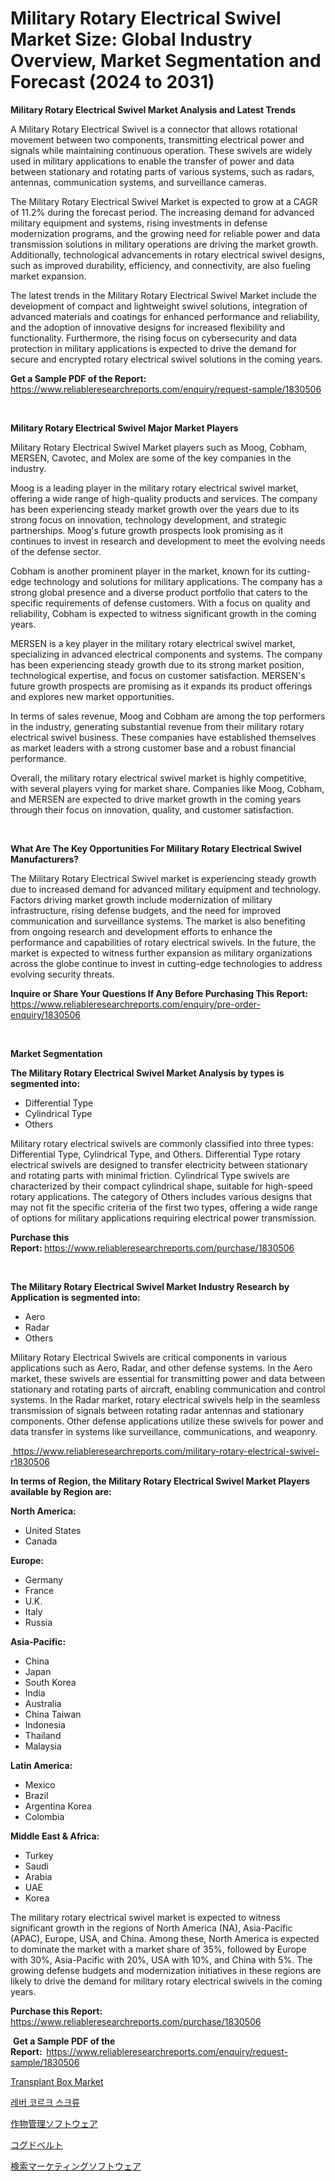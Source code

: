 <p><h1>Military Rotary Electrical Swivel Market Size: Global Industry Overview, Market Segmentation and Forecast (2024 to 2031)</h1></p><p><strong>Military Rotary Electrical Swivel Market Analysis and Latest Trends</strong></p>
<p><p>A Military Rotary Electrical Swivel is a connector that allows rotational movement between two components, transmitting electrical power and signals while maintaining continuous operation. These swivels are widely used in military applications to enable the transfer of power and data between stationary and rotating parts of various systems, such as radars, antennas, communication systems, and surveillance cameras.</p><p>The Military Rotary Electrical Swivel Market is expected to grow at a CAGR of 11.2% during the forecast period. The increasing demand for advanced military equipment and systems, rising investments in defense modernization programs, and the growing need for reliable power and data transmission solutions in military operations are driving the market growth. Additionally, technological advancements in rotary electrical swivel designs, such as improved durability, efficiency, and connectivity, are also fueling market expansion.</p><p>The latest trends in the Military Rotary Electrical Swivel Market include the development of compact and lightweight swivel solutions, integration of advanced materials and coatings for enhanced performance and reliability, and the adoption of innovative designs for increased flexibility and functionality. Furthermore, the rising focus on cybersecurity and data protection in military applications is expected to drive the demand for secure and encrypted rotary electrical swivel solutions in the coming years.</p></p>
<p><strong>Get a Sample PDF of the Report:&nbsp;</strong> <a href="https://www.reliableresearchreports.com/enquiry/request-sample/1830506">https://www.reliableresearchreports.com/enquiry/request-sample/1830506</a></p>
<p>&nbsp;</p>
<p><strong>Military Rotary Electrical Swivel Major Market Players</strong></p>
<p><p>Military Rotary Electrical Swivel Market players such as Moog, Cobham, MERSEN, Cavotec, and Molex are some of the key companies in the industry. </p><p>Moog is a leading player in the military rotary electrical swivel market, offering a wide range of high-quality products and services. The company has been experiencing steady market growth over the years due to its strong focus on innovation, technology development, and strategic partnerships. Moog's future growth prospects look promising as it continues to invest in research and development to meet the evolving needs of the defense sector.</p><p>Cobham is another prominent player in the market, known for its cutting-edge technology and solutions for military applications. The company has a strong global presence and a diverse product portfolio that caters to the specific requirements of defense customers. With a focus on quality and reliability, Cobham is expected to witness significant growth in the coming years.</p><p>MERSEN is a key player in the military rotary electrical swivel market, specializing in advanced electrical components and systems. The company has been experiencing steady growth due to its strong market position, technological expertise, and focus on customer satisfaction. MERSEN's future growth prospects are promising as it expands its product offerings and explores new market opportunities.</p><p>In terms of sales revenue, Moog and Cobham are among the top performers in the industry, generating substantial revenue from their military rotary electrical swivel business. These companies have established themselves as market leaders with a strong customer base and a robust financial performance.</p><p>Overall, the military rotary electrical swivel market is highly competitive, with several players vying for market share. Companies like Moog, Cobham, and MERSEN are expected to drive market growth in the coming years through their focus on innovation, quality, and customer satisfaction.</p></p>
<p>&nbsp;</p>
<p><strong>What Are The Key Opportunities For Military Rotary Electrical Swivel Manufacturers?</strong></p>
<p><p>The Military Rotary Electrical Swivel market is experiencing steady growth due to increased demand for advanced military equipment and technology. Factors driving market growth include modernization of military infrastructure, rising defense budgets, and the need for improved communication and surveillance systems. The market is also benefiting from ongoing research and development efforts to enhance the performance and capabilities of rotary electrical swivels. In the future, the market is expected to witness further expansion as military organizations across the globe continue to invest in cutting-edge technologies to address evolving security threats.</p></p>
<p><strong>Inquire or Share Your Questions If Any Before Purchasing This Report:</strong> <a href="https://www.reliableresearchreports.com/enquiry/pre-order-enquiry/1830506">https://www.reliableresearchreports.com/enquiry/pre-order-enquiry/1830506</a></p>
<p>&nbsp;</p>
<p><strong>Market Segmentation</strong></p>
<p><strong>The Military Rotary Electrical Swivel Market Analysis by types is segmented into:</strong></p>
<p><ul><li>Differential Type</li><li>Cylindrical Type</li><li>Others</li></ul></p>
<p><p>Military rotary electrical swivels are commonly classified into three types: Differential Type, Cylindrical Type, and Others. Differential Type rotary electrical swivels are designed to transfer electricity between stationary and rotating parts with minimal friction. Cylindrical Type swivels are characterized by their compact cylindrical shape, suitable for high-speed rotary applications. The category of Others includes various designs that may not fit the specific criteria of the first two types, offering a wide range of options for military applications requiring electrical power transmission.</p></p>
<p><strong>Purchase this Report:&nbsp;</strong><a href="https://www.reliableresearchreports.com/purchase/1830506">https://www.reliableresearchreports.com/purchase/1830506</a></p>
<p>&nbsp;</p>
<p><strong>The Military Rotary Electrical Swivel Market Industry Research by Application is segmented into:</strong></p>
<p><ul><li>Aero</li><li>Radar</li><li>Others</li></ul></p>
<p><p>Military Rotary Electrical Swivels are critical components in various applications such as Aero, Radar, and other defense systems. In the Aero market, these swivels are essential for transmitting power and data between stationary and rotating parts of aircraft, enabling communication and control systems. In the Radar market, rotary electrical swivels help in the seamless transmission of signals between rotating radar antennas and stationary components. Other defense applications utilize these swivels for power and data transfer in systems like surveillance, communications, and weaponry.</p></p>
<p><a href="https://www.reliableresearchreports.com/military-rotary-electrical-swivel-r1830506">&nbsp;https://www.reliableresearchreports.com/military-rotary-electrical-swivel-r1830506</a></p>
<p><strong>In terms of Region, the Military Rotary Electrical Swivel Market Players available by Region are:</strong></p>
<p>
    <p> <strong> North America: </strong>
        <ul>
            <li>United States</li>
            <li>Canada</li>
        </ul>
        </p> 
    <p> <strong> Europe: </strong>
        <ul>
            <li>Germany</li>
            <li>France</li>
            <li>U.K.</li>
            <li>Italy</li>
            <li>Russia</li>
        </ul>
        </p> 
    <p> <strong> Asia-Pacific: </strong>
        <ul>
            <li>China</li>
            <li>Japan</li>
            <li>South Korea</li>
            <li>India</li>
            <li>Australia</li>
            <li>China Taiwan</li>
            <li>Indonesia</li>
            <li>Thailand</li>
            <li>Malaysia</li>
        </ul>
        </p> 
    <p> <strong> Latin America: </strong>
        <ul>
            <li>Mexico</li>
            <li>Brazil</li>
            <li>Argentina Korea</li>
            <li>Colombia</li>
        </ul>
        </p> 
    <p> <strong> Middle East & Africa: </strong>
        <ul>
            <li>Turkey</li>
            <li>Saudi</li>
            <li>Arabia</li>
            <li>UAE</li>
            <li>Korea</li>
        </ul>
    </p>
    </p>
<p><p>The military rotary electrical swivel market is expected to witness significant growth in the regions of North America (NA), Asia-Pacific (APAC), Europe, USA, and China. Among these, North America is expected to dominate the market with a market share of 35%, followed by Europe with 30%, Asia-Pacific with 20%, USA with 10%, and China with 5%. The growing defense budgets and modernization initiatives in these regions are likely to drive the demand for military rotary electrical swivels in the coming years.</p></p>
<p><strong>Purchase this Report: </strong><a href="https://www.reliableresearchreports.com/purchase/1830506">https://www.reliableresearchreports.com/purchase/1830506</a></p>
<p>&nbsp;<strong>Get a Sample PDF of the Report:&nbsp;&nbsp;</strong><a href="https://www.reliableresearchreports.com/enquiry/request-sample/1830506">https://www.reliableresearchreports.com/enquiry/request-sample/1830506</a></p>
<p><strong></strong></p>
<p><p><a href="https://medium.com/@lawrencekelley6262/transplant-box-market-comprehensive-assessment-by-type-application-and-geography-6946043be4c8">Transplant Box Market</a></p><p><a href="https://github.com/solomonbode85/Market-Research-Report-List-1/blob/main/434050138702.md">레버 코르크 스크류</a></p><p><a href="https://medium.com/@laceyzemlak1/%E4%BD%9C%E7%89%A9%E7%AE%A1%E7%90%86%E3%82%BD%E3%83%95%E3%83%88%E3%82%A6%E3%82%A7%E3%82%A2%E5%B8%82%E5%A0%B4%E3%81%AE%E5%88%86%E6%9E%90-%E3%82%B0%E3%83%AD%E3%83%BC%E3%83%90%E3%83%AB%E7%94%A3%E6%A5%AD%E3%81%AE%E5%B1%95%E6%9C%9B%E3%81%A8%E4%BA%88%E6%B8%AC-2024%E5%B9%B4%E3%81%8B%E3%82%892031%E5%B9%B4-f3a9d7d72019">作物管理ソフトウェア</a></p><p><a href="https://github.com/lily-u-genius/Market-Research-Report-List-1/blob/main/627909942215.md">コグドベルト</a></p><p><a href="https://medium.com/@juliafadel1922/%E6%A4%9C%E7%B4%A2%E3%83%9E%E3%83%BC%E3%82%B1%E3%83%86%E3%82%A3%E3%83%B3%E3%82%B0%E3%82%BD%E3%83%95%E3%83%88%E3%82%A6%E3%82%A7%E3%82%A2%E5%B8%82%E5%A0%B4%E3%81%AF-%E5%B8%82%E5%A0%B4%E3%82%B7%E3%82%A7%E3%82%A2-%E3%82%B5%E3%82%A4%E3%82%BA-2031%E5%B9%B4%E3%81%BE%E3%81%A7%E3%81%AE%E4%BA%88%E6%B8%AC%E3%81%AB%E7%84%A6%E7%82%B9%E3%82%92%E5%BD%93%E3%81%A6%E3%81%A6%E3%81%84%E3%81%BE%E3%81%99-a3d1716832fc">検索マーケティングソフトウェア</a></p></p>